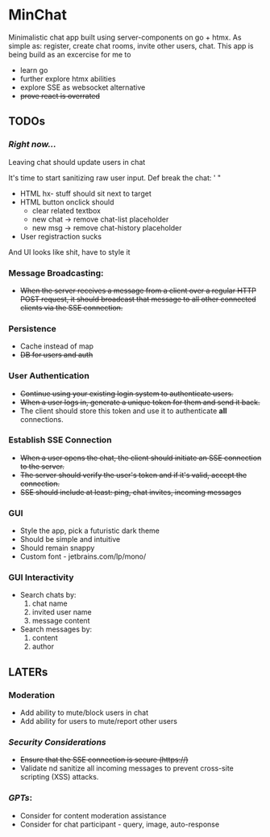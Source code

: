 # MinChat

Minimalistic chat app built using server-components on go + htmx.
As simple as: register, create chat rooms, invite other users, chat.
This app is being build as an excercise for me to 
- learn go
- further explore htmx abilities
- explore SSE as websocket alternative
- <s>prove react is overrated</s>

## TODOs

### *Right now...*

Leaving chat should update users in chat

It's time to start sanitizing raw user input.
Def break the chat: ' "

* HTML hx- stuff should sit next to target
* HTML button onclick should
    * clear related textbox
    * new chat -> remove chat-list placeholder
    * new msg -> remove chat-history placeholder
* User registraction sucks

And UI looks like shit, have to style it

### Message Broadcasting: 
- ~~When the server receives a message from a client over a regular HTTP POST request, it should broadcast that message to all other connected clients via the SSE connection.~~

### Persistence
- Cache instead of map
- ~~DB for users and auth~~

### User Authentication
- ~~Continue using your existing login system to authenticate users.~~ 
- ~~When a user logs in, generate a unique token for them and send it back.~~
- The client should store this token and use it to authenticate __all__ connections.

### Establish SSE Connection
- ~~When a user opens the chat, the client should initiate an SSE connection to the server.~~
- ~~The server should verify the user's token and if it's valid, accept the connection.~~
- ~~SSE should include at least: ping, chat invites, incoming messages~~

### GUI
- Style the app, pick a futuristic dark theme
- Should be simple and intuitive
- Should remain snappy
- Custom font - jetbrains.com/lp/mono/

### GUI Interactivity
- Search chats by: 
    1. chat name
    2. invited user name
    3. message content
- Search messages by:
    1. content
    2. author

## LATERs

### Moderation
- Add ability to mute/block users in chat
- Add ability for users to mute/report other users

### *Security Considerations*
- ~~Ensure that the SSE connection is secure (https://)~~
- Validate nd sanitize all incoming messages to prevent cross-site scripting (XSS) attacks.

### *GPTs*:
- Consider for content moderation assistance
- Consider for chat participant - query, image, auto-response
